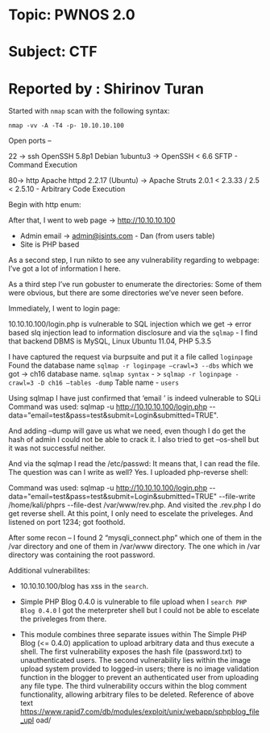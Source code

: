 # Topic: PWNOS 2.0

# Subject: CTF

# Reported by : Shirinov Turan


Started with `nmap` scan with the following syntax:

`nmap -vv -A -T4 -p- 10.10.10.100`

Open ports –

22 -> ssh OpenSSH 5.8p1 Debian 1ubuntu3 -> OpenSSH < 6.6 SFTP - Command
Execution

80-> http Apache httpd 2.2.17 (Ubuntu) -> Apache Struts 2.0.1 < 2.3.33 / 2.5 <
2.5.10 - Arbitrary Code Execution

Begin with http enum:

After that, I went to web page -> http://10.10.10.100

- Admin email -> admin@isints.com - Dan (from users table)
- Site is PHP based


  
As a second step, I run nikto to see any vulnerability regarding to
webpage:
I’ve got a lot of information I here.


As a third step I’ve run gobuster to enumerate the directories:
Some of them were obvious, but there are some directories we’ve never seen
before.



Immediately, I went to login page:

10.10.10.100/login.php is vulnerable to SQL injection which we get -> error based
slq injection lead to information disclosure and via the `sqlmap` - I find that
backend DBMS is MySQL, Linux Ubuntu 11.04, PHP 5.3.5

I have captured the request via burpsuite and put it a file called `loginpage`
Found the database name `sqlmap -r loginpage –crawl=3 --dbs` which we got ->
ch16 database name.
`sqlmap syntax` - > `sqlmap -r loginpage -crawl=3 -D ch16 –tables -dump`
Table name - `users`

Using sqlmap I have just confirmed that ‘email ’ is indeed vulnerable to SQLi
Command was used: sqlmap -u http://10.10.10.100/login.php --
data="email=test&pass=test&submit=Login&submitted=TRUE".

And adding –dump will gave us what we need, even though I do get the hash of
admin I could not be able to crack it. I also tried to get –os-shell but it was not
successful neither.


And via the sqlmap I read the /etc/passwd:
It means that, I can read the file. The question was can I write as well? Yes. I
uploaded php-reverse shell:

Command was used: sqlmap -u http://10.10.10.100/login.php --
data="email=test&pass=test&submit=Login&submitted=TRUE" --file-write
/home/kali/phprs --file-dest /var/www/rev.php. And visited the .rev.php I do
get reverse shell. At this point, I only need to escelate the priveleges.
And listened on port 1234; got foothold.


After some recon – I found 2 “mysqli_connect.php” which one of them in
the /var directory and one of them in /var/www directory. The one which in
/var directory was containing the root password.


Additional vulnerabilites:
- 10.10.10.100/blog has xss in the `search`.

- Simple PHP Blog 0.4.0 is vulnerable to file upload when I `search PHP
Blog 0.4.0` I got the meterpreter shell but I could not be able to escelate the
priveleges from there.

- This module combines three separate issues within The Simple PHP
Blog (<= 0.4.0) application to upload arbitrary data and thus execute a shell.
The first vulnerability exposes the hash file (password.txt) to
unauthenticated users. The second vulnerability lies within the image upload
system provided to logged-in users; there is no image validation function in
the blogger to prevent an authenticated user from uploading any file type.
The third vulnerability occurs within the blog comment functionality,
allowing arbitrary files to be deleted.
Reference of above text
https://www.rapid7.com/db/modules/exploit/unix/webapp/sphpblog_file_upl
oad/
